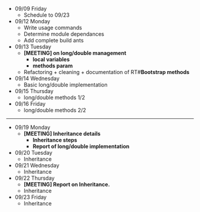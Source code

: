 * 09/09 Friday
  *  Schedule to 09/23
* 09/12 Monday
  * Write usage commands
  * Determine module dependances
  * Add complete build ants
* 09/13 Tuesday
  * **[MEETING] on long/double management**
    * **local variables**
    * **methods param**
  * Refactoring + cleaning + documentation of RT#**Bootstrap methods**
* 09/14 Wednesday
  * Basic long/double implementation
* 09/15 Thursday
  * long/double methods 1/2
* 09/16 Friday
  * long/double methods 2/2

---
* 09/19 Monday
  * **[MEETING] Inheritance details**
    *  **Inheritance steps**
    *  **Report of long/double implementation**
* 09/20 Tuesday
  * Inheritance
* 09/21 Wednesday
  * Inheritance
* 09/22 Thursday
  *  **[MEETING] Report on Inheritance.**
  *  Inheritance
* 09/23 Friday
  * Inheritance
